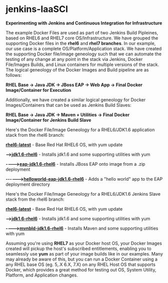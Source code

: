 # jenkins-IaaSCI
**Experimenting with Jenkins and Continuous Integration for Infrastructure**

The example Docker Files are used as part of two Jenkins Build Pipleines, based on RHEL6 and RHEL7 core OS/Infrastructure.  We have grouped the supporting Docker files in the **rhel6** and **rhel7 branches**.  In our example, our use case is a complete OS/Platform/Application stack.  We have created the supporting Docker file/image geneology such that we can automate the testing of any change at any point in the stack via Jenkins, Docker File/Images Builds, and Linux containers for multiple versions of the stack.  The logical geneology of the Docker Images and Build pipeline are as follows:

**RHEL Base -\> Java JDK -\> JBoss EAP -\> Web App -\> Final Docker Image/Container for Execution**

Additionally, we have created a similar logical geneology for Docker Images/Containers that can be used as Jenkins Build Slaves:

**RHEL Base -\> Java JDK -\> Maven + Utilities -\> Final Docker Image/Container for Jenkins Build Slave**

Here's the Docker File/Image Geneology for a RHEL6/JDK1.6 application stack from the rhel6 branch:

**[rhel6-latest](https://github.com/ghoelzer-rht/jenkins-IaaSCI/blob/rhel6/rhel6-latest/Dockerfile)** - Base Red Hat RHEL6 OS, with yum update

**--\>[jdk1.6-rhel6](https://github.com/ghoelzer-rht/jenkins-IaaSCI/blob/rhel6/jdk1.6-rhel6/Dockerfile)** - Installs jdk1.6 and some supporting utilities with yum

**----\>[eap-jdk1.6-rhel6](https://github.com/ghoelzer-rht/jenkins-IaaSCI/blob/rhel6/eap-jdk1.6-rhel6/Dockerfile)** - Installs JBoss EAP onto image from a .zip deployment

**------\>[helloworld-eap-jdk1.6-rhel6](https://github.com/ghoelzer-rht/jenkins-IaaSCI/blob/rhel6/helloworld-eap-jdk1.6-rhel6/Dockerfile)** - Adds a "hello world" app to the EAP deployment directory

Here's the Docker File/Image Geneology for a RHEL6/JDK1.6 Jenkins Slave stack from the rhel6 branch:

**[rhel6-latest](https://github.com/ghoelzer-rht/jenkins-IaaSCI/blob/rhel6/rhel6-latest/Dockerfile)** - Base Red Hat RHEL6 OS, with yum update

**--\>[jdk1.6-rhel6](https://github.com/ghoelzer-rht/jenkins-IaaSCI/blob/rhel6/jdk1.6-rhel6/Dockerfile)** - Installs jdk1.6 and some supporting utilities with yum

**----\>[mvnbld-jdk1.6-rhel6](https://github.com/ghoelzer-rht/jenkins-IaaSCI/blob/rhel6/mvnbld-jdk1.6-rhel6/Dockerfile)** - Installs Maven and some supporting utilities with yum

Assuming you're using **RHEL7** as your Docker host OS, your Docker Images created will pickup the host's subscribed entitlements, enabling you to seamlessly use **yum** as part of your image builds like in our examples. Many may already be aware of this, but you can run a Docker Container using a any RHEL base OS (eg. 5,.X 6.X, 7.X) on any RHEL Host OS that supports Docker, which provides a great method for testing out OS, System Utility, Platform, and Application changes.

